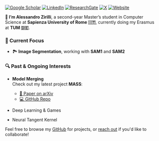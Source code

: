 
<!--
**alexzilligmm/alexzilligmm** is a ✨ _special_ ✨ repository because its `README.md` (this file) appears on your GitHub profile.

Here are some ideas to get you started:

- 🔭 I’m currently working on ...
- 🌱 I’m currently learning ...
- 👯 I’m looking to collaborate on ...
- 🤔 I’m looking for help with ...
- 💬 Ask me about ...
- 📫 How to reach me: ...
- 😄 Pronouns: ...
- ⚡ Fun fact: ...
-->
[![Google Scholar](https://img.shields.io/badge/Google%20Scholar-Profile-blue?logo=googlescholar)](https://scholar.google.com/citations?user=Y2_3IKgAAAAJ&hl=it)
[![LinkedIn](https://img.shields.io/badge/LinkedIn-Profile-blue?logo=linkedin)](https://www.linkedin.com/in/alessandro-zirilli)
[![ResearchGate](https://img.shields.io/badge/ResearchGate-Profile-brightgreen?logo=researchgate)](https://www.researchgate.net/profile/Alessandro-Zirilli?ev=hdr_xprf)
[![X](https://img.shields.io/badge/X%20(formerly%20Twitter)-Profile-black?logo=twitter)](https://x.com/alexzilligmm/likes)
[![Website](https://img.shields.io/badge/Website-alessandrozirilli.com-orange?logo=about-dot-me)](https://www.alessandrozirilli.com)

**👋 I’m Alessandro Zirilli**, a second-year Master’s student in Computer Science at **Sapienza University of Rome 🇮🇹**, currently doing my Erasmus at **TUM 🇩🇪**.


### 🔬 Current Focus
- 🏞️ **Image Segmentation**, working with **SAM1** and **SAM2**


### 🔍 Past & Ongoing Interests
- **Model Merging**  
  Check out my latest project **MASS**:  
  - [📄 Paper on arXiv](https://arxiv.org/abs/2504.05342)  
  - [💻 GitHub Repo](https://github.com/crisostomi/mass)

- Deep Learning & Games  
- Neural Tangent Kernel


Feel free to browse my [GitHub](https://github.com/) for projects, or [reach out](https://alessandrozirilli.com) if you'd like to collaborate!

